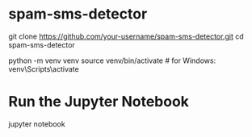 # spam-sms-detector

git clone https://github.com/your-username/spam-sms-detector.git
cd spam-sms-detector


python -m venv venv
source venv/bin/activate  # for Windows: venv\Scripts\activate



# Run the Jupyter Notebook
jupyter notebook
